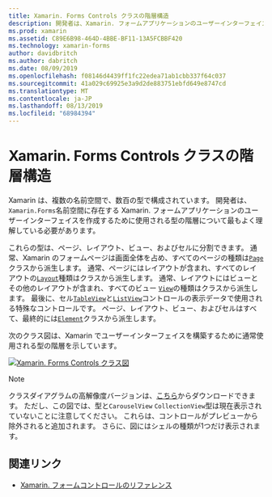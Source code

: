 ```yaml
---
title: Xamarin. Forms Controls クラスの階層構造
description: 開発者は、Xamarin. フォームアプリケーションのユーザーインターフェイスの作成に使用される型の階層について理解している必要があります。
ms.prod: xamarin
ms.assetid: C89E6B98-464D-4BBE-BF11-13A5FCBBF420
ms.technology: xamarin-forms
author: davidbritch
ms.author: dabritch
ms.date: 08/09/2019
ms.openlocfilehash: f08146d4439ff1fc22edea71ab1cbb337f64c037
ms.sourcegitcommit: 41a029c69925e3a9d2de883751ebfd649e8747cd
ms.translationtype: MT
ms.contentlocale: ja-JP
ms.lasthandoff: 08/13/2019
ms.locfileid: "68984394"
---
```

# <a name="xamarinforms-controls-class-hierarchy"></a>Xamarin. Forms Controls クラスの階層構造

Xamarin は、複数の名前空間で、数百の型で構成されています。 開発者は、 `Xamarin.Forms`名前空間に存在する Xamarin. フォームアプリケーションのユーザーインターフェイスを作成するために使用される型の階層について最もよく理解している必要があります。

これらの型は、ページ、レイアウト、ビュー、およびセルに分割できます。 通常、Xamarin のフォームページは画面全体を占め、すべてのページの種類は[`Page`](xref:Xamarin.Forms.Page)クラスから派生します。 通常、ページにはレイアウトが含まれ、すべてのレイアウトの[`Layout`](xref:Xamarin.Forms.Layout)種類はクラスから派生します。 通常、レイアウトにはビューとその他のレイアウトが含まれ、すべてのビュー [`View`](xref:Xamarin.Forms.View)の種類はクラスから派生します。 最後に、セル[`TableView`](xref:Xamarin.Forms.TableView)と[`ListView`](xref:Xamarin.Forms.ListView)コントロールの表示データで使用される特殊なコントロールです。 ページ、レイアウト、ビュー、およびセルはすべて、最終的には[`Element`](xref:Xamarin.Forms.Element)クラスから派生します。

次のクラス図は、Xamarin でユーザーインターフェイスを構築するために通常使用される型の階層を示しています。

[ ![Xamarin. Forms Controls クラス図](class-hierarchy-images/class-diagram.png "xamarin. forms controls クラス図")](class-hierarchy-images/class-diagram-large.png#lightbox "Xamarin. Forms controls クラスダイアグラム")

> [!NOTE]
> クラスダイアグラムの高解像度バージョンは、[こちら](class-hierarchy-images/class-diagram-high-resolution.png)からダウンロードできます。 ただし、この図では、型と`CarouselView` `CollectionView`型は現在表示されていないことに注意してください。 これらは、コントロールがプレビューから除外されると追加されます。 さらに、図にはシェルの種類が1つだけ表示されます。

## <a name="related-links"></a>関連リンク

- [Xamarin. フォームコントロールのリファレンス](~/xamarin-forms/user-interface/controls/index.md)
